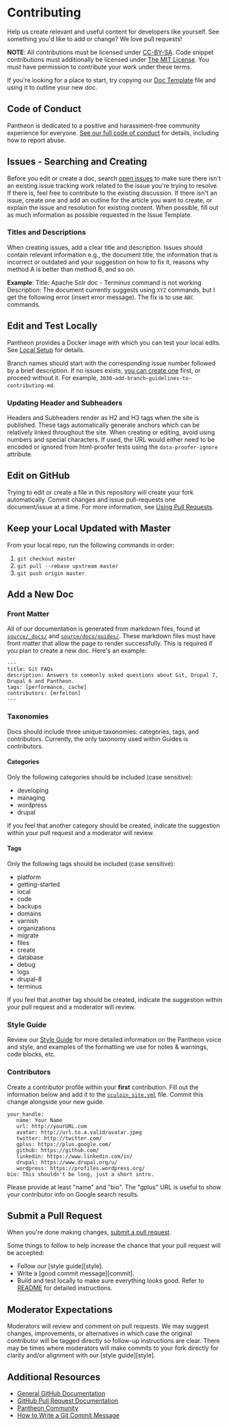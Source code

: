 # Contributing

Help us create relevant and useful content for developers like yourself. See something you'd like to add or change? We love pull requests!

**NOTE**: All contributions must be licensed under [CC-BY-SA](https://creativecommons.org/licenses/by-sa/4.0/). Code snippet contributions must additionally be licensed under [The MIT License](http://opensource.org/licenses/MIT). You must have permission to contribute your work under these terms.

If you're looking for a place to start, try copying our [Doc Template](/source/_docs/doc-template.md) file and using it to outline your new doc.

## Code of Conduct

Pantheon is dedicated to a positive and harassment-free community experience for everyone. [See our full code of conduct](source/_docs/code-of-conduct.md) for details, including how to report abuse.


## Issues - Searching and Creating

Before you edit or create a doc, search [open issues](https://github.com/pantheon-systems/documentation/issues/) to make sure there isn't an existing issue tracking work related to the issue you're trying to resolve. If there is, feel free to contribute to the existing discussion. If there isn't an issue, create one and add an outline for the article you want to create, or explain the issue and resolution for existing content. When possible, fill out as much information as possible requested in the Issue Template.

### Titles and Descriptions
When creating issues, add a clear title and description. Issues should contain relevant information e.g., the document title, the information that is incorrect or outdated and your suggestion on how to fix it, reasons why method A is better than method B, and so on.

**Example**:
Title: Apache Solr doc - Terminus command is not working
Description: The document currently suggests using `XYZ` commands, but I get the following error (insert error message). The fix is to use `ABC` commands.

## Edit and Test Locally

Pantheon provides a Docker image with which you can test your local edits. See [Local Setup](<README.md#local-setup-optional>) for details.

Branch names should start with the corresponding issue number followed by a brief description. If no issues exists, [you can create one](https://github.com/pantheon-systems/documentation/issues/new?title=New%20Doc%20Proposal%20&body=Priority%20(Low%E2%80%9A%20Medium%E2%80%9A%20High)%3A%0A%0A%23%23%20Title%0A%0A%0A%23%23%20Description%0A%0A%0A%23%23%20Outline%0A%0A%0A%23%23%20Expected%20Audience%0A%0A%0A%23%23%20Path%0A(e.g.%20%60source%2Fdocs%2Farticles%2Fsites%2Fcode%60%20or%20%60source%2Fdocs%2Farticles%2Fwordpress%60)&labels=new%20doc) first, or proceed without it. For example, `3830-add-branch-guidelines-to-contributing-md`.

### Updating Header and Subheaders
Headers and Subheaders render as H2 and H3 tags when the site is published. These tags automatically generate anchors which can be relatively linked throughout the site. When creating or editing, avoid using numbers and special characters. If used, the URL would either need to be encoded or ignored from html-proofer tests using the `data-proofer-ignore` attribute.


## Edit on GitHub

Trying to edit or create a file in this repository will create your fork automatically. Commit changes and issue pull-requests one document/issue at a time. For more information, see [Using Pull Requests](https://help.github.com/articles/using-pull-requests/).

## Keep your Local Updated with Master

From your local repo, run the following commands in order:
1. `git checkout master`
2. `git pull --rebase upstream master`
3. `git push origin master`

## Add a New Doc

### Front Matter
All of our documentation is generated from markdown files, found at [`source/_docs/`](/source/_docs/) and [`source/docs/guides/`](source/docs/guides/). These markdown files must have front matter that allow the page to render successfully. This is required if you plan to create a new doc. Here's an example:
```
---
title: Git FAQs
description: Answers to commonly asked questions about Git, Drupal 7, Drupal 6 and Pantheon.
tags: [performance, cache]
contributors: [mrfelton]
---
```
### Taxonomies
Docs should include three unique taxonomies: categories, tags, and contributors. Currently, the only taxonomy used within Guides is contributors.
#### Categories
Only the following categories should be included (case sensitive):

- developing
- managing
- wordpress
- drupal

 If you feel that another category should be created, indicate the suggestion within your pull request and a moderator will review.
#### Tags
Only the following tags should be included (case sensitive):

- platform
- getting-started
- local
- code
- backups
- domains
- varnish
- organizations
- migrate
- files
- create
- database
- debug
- logs
- drupal-8
- terminus

If you feel that another tag should be created, indicate the suggestion within your pull request and a moderator will review.

### Style Guide

Review our [Style Guide](https://pantheon.io/docs/style-guide/) for more detailed information on the Pantheon voice and style, and examples of the formatting we use for notes & warnings, code blocks, etc.

### Contributors
Create a contributor profile within your **first** contribution. Fill out the information below and add it to the [`sculpin_site.yml`](/app/config/sculpin_site.yml) file. Commit this change alongside your new guide.
```
your_handle:
   name: Your Name
   url: http://yourURL.com
   avatar: http://url.to.a.valid/avatar.jpeg
   twitter: http://twitter.com/
   gplus: https://plus.google.com/
   github: https://github.com/
   linkedin: https://www.linkedin.com/in/
   drupal: https://www.drupal.org/u/
   wordpress: https://profiles.wordpress.org/
bio: This shouldn't be long, just a short intro.
```
Please provide at least "name" and "bio". The "gplus" URL is useful to show your contributor info on Google search results.


## Submit a Pull Request

When you're done making changes, [submit a pull request](https://github.com/pantheon-systems/documentation/compare/).

Some things to follow to help increase the chance that your pull request will be accepted:

* Follow our [style guide][style].
* Write a [good commit message][commit].
* Build and test locally to make sure everything looks good. Refer to [README](https://github.com/pantheon-systems/documentation/blob/master/README.md) for detailed instructions.


## Moderator Expectations

Moderators will review and comment on pull requests. We may suggest changes, improvements, or alternatives in which case the original contributor will be tagged directly so follow-up instructions are clear. There may be times where moderators will make commits to your fork directly for clarity and/or alignment with our [style guide][style].

## Additional Resources

* [General GitHub Documentation](http://help.github.com/)
* [GitHub Pull Request Documentation](http://help.github.com/send-pull-requests/)
* [Pantheon Community](https://pantheon.io/docs/pantheon-community/)
* [How to Write a Git Commit Message](http://chris.beams.io/posts/git-commit/)
